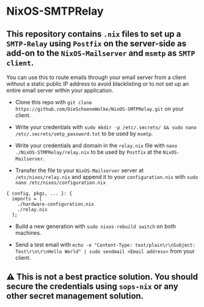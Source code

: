 # NixOS-SMTPRelay

## This repository contains `.nix` files to set up a `SMTP-Relay` using `Postfix` on the server-side as add-on to the `NixOS-Mailserver` and `msmtp` as `SMTP client`.

You can use this to route emails through your email server from a client without a static public IP address to avoid blacklisting or to not set up an entire email server within your application. 

- Clone this repo with `git clone https://github.com/DieSchoeneWolke/NixOS-SMTPRelay.git` on your client.

- Write your credentials with `sudo mkdir -p /etc/.secrets/ && sudo nano /etc/.secrets/smtp_password.txt` to be used by `msmtp`.

- Write your credentials and domain in the `relay.nix` file with `nano ./NixOS-STMPRelay/relay.nix` to be used by `Postfix` at the `NixOS-Mailserver`.

- Transfer the file to your `NixOS-Mailserver` server at `/etc/nixos/relay.nix` and append it to your `configuration.nix` with `sudo nano /etc/nixos/configuration.nix`

```
{ config, pkgs, ... }: {
  imports = [
    ./hardware-configuration.nix
    ./relay.nix
  ];
```

- Build a new generation with `sudo nixos-rebuild switch` on both machines.

- Send a test email with `echo -e "Content-Type: text/plain\r\nSubject: Test\r\n\r\nHello World" | sudo sendmail <Email address>` from your client.

## ⚠ This is not a best practice solution. You should secure the credentials using `sops-nix` or any other secret management solution.
